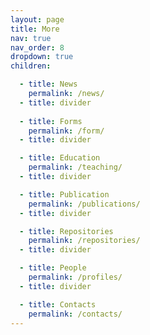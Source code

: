 ```yaml
---
layout: page
title: More
nav: true
nav_order: 8
dropdown: true
children:

  - title: News
    permalink: /news/
  - title: divider
  
  - title: Forms
    permalink: /form/
  - title: divider

  - title: Education
    permalink: /teaching/
  - title: divider

  - title: Publication
    permalink: /publications/
  - title: divider

  - title: Repositories
    permalink: /repositories/
  - title: divider

  - title: People
    permalink: /profiles/
  - title: divider

  - title: Contacts
    permalink: /contacts/
---
```

